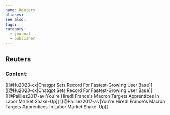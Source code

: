 ```yaml
---
name: Reuters
aliases:
see also:
tags:
category:
  - journal
  - publisher
---
```


## Reuters

### Content:
[[@Hu2023-cx|Chatgpt Sets Record For Fastest-Growing User Base]]
[[@Hu2023-cx|Chatgpt Sets Record For Fastest-Growing User Base]]
[[@Pailliez2017-av|You're Hired! France's Macron Targets Apprentices In Labor Market Shake-Up]]
[[@Pailliez2017-av|You're Hired! France's Macron Targets Apprentices In Labor Market Shake-Up]]